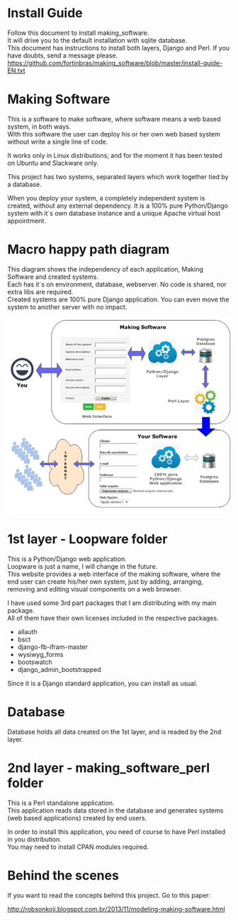 Install Guide
=============

Follow this document to install making_software. <Br>
It will drive you to the default installation with sqlite database.<Br>
This document has instructions to install both layers, Django and Perl. If you have doubts, send a message please.
https://github.com/fortinbras/making_software/blob/master/install-guide-EN.txt


Making Software
===============

This is a software to make software, where software means a web based system, in both ways.<br>
With this software the user can deploy his or her own web based system without write a single line of code.

It works only in Linux distributions; and for the moment it has been tested on Ubuntu and Slackware only.

This project has two systems, separated layers which work together tied by a database.

When you deploy your system, a completely independent system is created, without any external dependency. It is a 100% pure Python/Django system with it´s own database instance and a unique Apache virtual host appointment.


Macro happy path diagram
========================
This diagram shows the independency of each application, Making Software and created systems. <br>
Each has it´s on environment, database, webserver. No code is shared, nor extra libs are required. <br>
Created systems are 100% pure Django application. You can even move the system to another server with no impact.

![Macro Diagram](making_software.png)


1st layer - Loopware folder 
===========================
This is a Python/Django web application.<br>
Loopware is just a name, I will change in the future.<br>
This website provides a web interface of the making software, where the end user can create his/her own system, just by adding, arranging, removing and editing visual components on a web browser.

I have used some 3rd part packages that I am distributing with my main package.<br>
All of them have their own licenses included in the respective packages.
- allauth
- bsct
- django-fb-ifram-master
- wysiwyg_forms
- bootswatch
- django_admin_bootstrapped

Since it is a Django standard application, you can install as usual.


Database 
========
Database holds all data created on the 1st layer, and is readed by the 2nd layer.


2nd layer - making_software_perl folder
=======================================
This is a Perl standalone application.<br>
This application reads data stored in the database and generates systems (web based applications) created by end users.

In order to install this application, you need of course to have Perl installed in you distribution.<br>
You may need to install CPAN  modules required.

 

Behind the scenes
=================
If you want to read the concepts behind this project. Go to this paper:

http://robsonkoji.blogspot.com.br/2013/11/modeling-making-software.html



